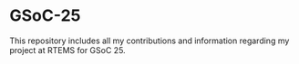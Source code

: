 # GSoC-25
This repository includes all my contributions and information regarding my project at RTEMS for GSoC 25.
